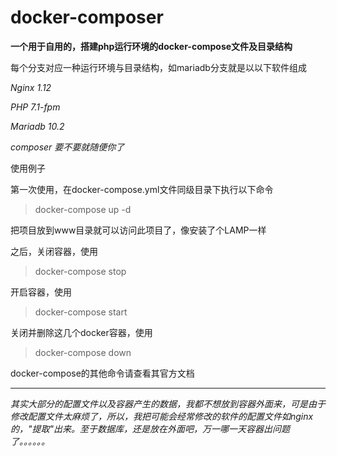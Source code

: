 # docker-composer
**一个用于自用的，搭建php运行环境的docker-compose文件及目录结构**
  

每个分支对应一种运行环境与目录结构，如mariadb分支就是以以下软件组成

*Nginx 1.12*

*PHP 7.1-fpm*

*Mariadb 10.2*

*composer  要不要就随便你了*

使用例子

第一次使用，在docker-compose.yml文件同级目录下执行以下命令

>docker-compose up -d

把项目放到www目录就可以访问此项目了，像安装了个LAMP一样

之后，关闭容器，使用

>docker-compose stop

开启容器，使用

>docker-compose start

关闭并删除这几个docker容器，使用

>docker-compose down

docker-compose的其他命令请查看其官方文档

***

*其实大部分的配置文件以及容器产生的数据，我都不想放到容器外面来，可是由于修改配置文件太麻烦了，所以，我把可能会经常修改的软件的配置文件如nginx的，"提取"出来。至于数据库，还是放在外面吧，万一哪一天容器出问题了。。。。。。*
